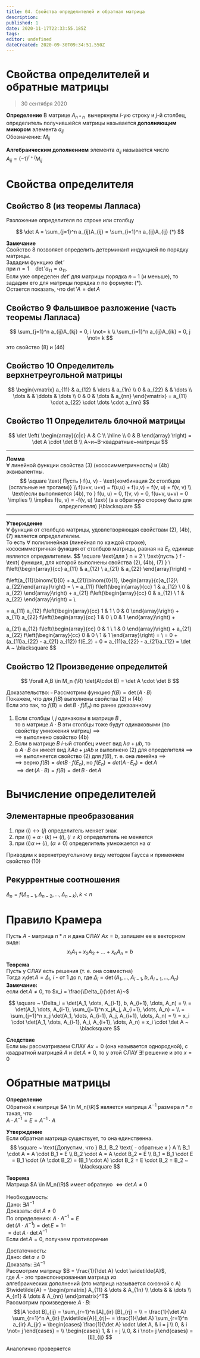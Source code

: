```yaml
---
title: 04. Свойства определителей и обратная матрица
description: 
published: 1
date: 2020-11-17T22:33:55.185Z
tags: 
editor: undefined
dateCreated: 2020-09-30T09:34:51.550Z
---
```


# Свойства определителей и обратные матрицы
> 30 сентября 2020

**Определение**
В матрице $A_{n*n}~$ вычеркнули $i$-ую строку и $j$-й столбец, определитель получившейся матрицы называется **дополняющим минором** элемента $a_{ij}~$\
Обозначение: $M_{ij}~$

**Алгебраическим дополнением** элемента $a_{ij}$ называется число\
$A_{ij} = (-1)^{i+j}M_{ij}~$

# Свойства определителя
## Свойство 8 (из теоремы Лапласа)
Разложение определителя по строке или столбцу

$$
\det A = \sum_{j=1}^n a_{ij}A_{ij} = \sum_{i=1}^n a_{ij}A_{ij} (*)
$$

**Замечание**\
Свойство 8 позволяет определить детерминант индукцией по порядку матрицы.\
Зададим функцию $\det'$\
при $n=1 \quad \det' a_{11} = a_{11}$.\
Если уже определен $det'$ для матрицы порядка $n-1$ (и меньше), то зададим его для матрицы порядка $n$ по формуле: (*).\
Остается показать, что $\det'A = \det A$

## Свойство 9 Фальшивое разложение (часть теоремы Лапласа)

$$
\sum_{j=1}^n a_{ij}A_{kj} = 0, i \not= k \\
\sum_{i=1}^n a_{ij}A_{ik} = 0, j \not= k
$$
это свойство (8) и (4б)

## Свойство 10 Определитель верхнетреугольной матрицы

$$
\begin{vmatrix}
a_{11} & a_{12} & \dots & a_{1n} \\
0 & a_{22} & & \dots \\
\dots & & \ddots & \dots \\
0 & 0 & \dots & a_{nn}
\end{vmatrix} = a_{11} \cdot a_{22} \cdot \dots \cdot a_{nn}
$$

## Свойство 11 Определитель блочной матрицы

$$
\det
\left(
\begin{array}{c|c}
A & C \\
\hline \\
0 & B
\end{array}
\right) = \det A \cdot \det B \\
A~и~B-квадратные~матрицы
$$

---

**Лемма**\
$\forall$ линейной функции свойства (3) (кососимметричность) и (4b) эквивалентны.
$$
\square \text{ Пусть } f(u, v) - \text{комбинация 2х столбцов (остальные не трогаем)} \\
f(u+v, u+v) = f(u,u) + f(u,v) + f(v, u) + f(v, v) \\
\text{если выполняется (4b), то } f(u, u) = 0, f(v, v) = 0, f(u+v, u+v) = 0 \implies \\
\implies f(u, v) = -f(v, u) \text{ (а в обратную сторону было для определителя) }\blacksquare
$$

---

**Утверждение**\
$\forall$ функция от столбцов матрицы, удовлетворяющая свойствам (2), (4b), (7) является определителем.\
То есть $\forall$ полилинейная (линейная по каждой строке), кососимметричная функция от столбцов матрицы, равная на $E_n$ единице является определителем.
$$
\square \text{для } n = 2 \\
\text{пусть } f - \text{ функция, для которой выполнены свойства (2), (4b), (7) } \\
f\left(\begin{array}{cc}
a_{11} & a_{12} \\
a_{21} & a_{22}
\end{array}\right) = 

f\left(a_{11}\binom{1}{0} + a_{21}\binom{0}{1}, \begin{array}{c}a_{12}\\ a_{22}\end{array}\right) = \\
= a_{11} f\left(\begin{array}{cc}
1 & a_{12} \\
0 & a_{22}
\end{array}\right) + 
a_{21} f\left(\begin{array}{cc}
0 & a_{12} \\
1 & a_{22}
\end{array}\right) =  \\

= a_{11} a_{12} 
f\left(\begin{array}{cc}
1 & 1 \\
0 & 0
\end{array}\right) + 
a_{11} a_{22} 
f\left(\begin{array}{cc}
1 & 0 \\
0 & 1
\end{array}\right) + 

a_{21} a_{12} 
f\left(\begin{array}{cc}
0 & 1 \\
1 & 0
\end{array}\right) + 
a_{21} a_{22} 
f\left(\begin{array}{cc}
0 & 0 \\
1 & 1
\end{array}\right) = \\
= 0 + (a_{11}a_{22} - a_{21} a_{12}) f(E_2) + 0 = a_{11}a_{22} - a_{21}a_{12} = \det A ~ \blacksquare
$$

## Свойство 12 Произведение определитей
$$
\forall A,B \in M_n (\R) \det(A\cdot B) = \det A \cdot \det B
$$


Доказательство:
$\square$ Рассмотрим функцию $f(B) = \det(A \cdot B)$\
Покажем, что для $f(B)$ выполнены свойства (2) и (4b)\
Если это так, то $f(B) = \det B \cdot f(E_n)$ по ранее доказанному
1) Если столбцы $i, j$ одинаковы в матрице $B$ ,\
то в матрице $A\cdot B$ эти столбцы тоже будут одинаковыми (по свойству умножения матриц) $\implies$\
$\implies$ выполнено свойство (4b)
2) Если в матрице $B$ $i$-ый столбец имеет вид $\lambda a + \mu b$, то\
в $A\cdot B$ он имеет вид $\lambda Aa + \mu A b$ и выполнено (2) для определителя $\implies$\
$\implies$ выполняется свойство (2) для $f(B)$, т. е. она линейна $\implies$\
$\implies$ верно $f(B) = det B \cdot f(E_n)$, но $f(E_n) = det(A\cdot E_n) = \det A$\
$\implies \det(A \cdot B)= f(B) = \det B \cdot \det A$


# Вычисление определителей
## Элементарные преобразования
1. при $(i) \longleftrightarrow (j)$ определитель меняет знак
2. при $(i) + \alpha\cdot (k) \longmapsto (i),~ (i \ne k)$ определитель не меняется
3. при $(i)\alpha \longmapsto (i),~ (\alpha \ne 0)$ определитель умножается на $\alpha$

Приводим к верхнетреугольному виду методом Гаусса и применяем свойство (10)

## Рекуррентные соотношения

$\Delta_n = f(\Delta_{n-1}, \Delta_{n-2}, \dots, \Delta_{n-k}), k < n$

# Правило Крамера

Пусть $A$ - матрица $n*n$ и дана СЛАУ $Ax = b$, запишем ее в векторном виде:
$$
x_1A_1 + x_2A_2 + \dots + x_nA_n = b
$$

**Теорема**\
Пусть у СЛАУ есть решения (т. е. она совместна)\
Тогда $x_i \det A = \Delta_i,~ i$ - от 1 до n, где $\Delta_i = \det(A_1, \dots, A_{i-1}, b, A_{i+1}, \dots, A_n)$\
**Замечание:**\
если $\det A \ne 0$, то $x_i = \frac{\Delta_i}{\det A}~$

$$
\square ~ \Delta_i = \det(A_1, \dots, A_{i-1}, b, A_{i+1}, \dots, A_n) = \\
= \det(A_1, \dots, A_{i-1}, \sum_{j=1}^n x_jA_j, A_{i+1}, \dots, A_n) = \\
= \sum_{j=1}^n x_j \det(A_1, \dots, A_{i-1}, A_j, A_{i+1}, \dots, A_n) = \\
= x_i \cdot \det(A_1, \dots, A_{i-1}, A_i, A_{i+1}, \dots, A_n) = x_i \cdot \det A ~ \blacksquare
$$

**Следствие**\
Если мы рассматриваем СЛАУ $Ax = 0$ (она называется однородной), с квадратной матрицей $A$ и $\det A\ne 0$, то у этой СЛАУ $\exists!$ решение и это $x=0$

# Обратные матрицы
**Определение**\
Обратной к матрице $A \in M_n(\R)$ является матрица $A^{-1}$ размера $n*n$ такая, что\
$A \cdot A^{-1} = E = A^{-1} \cdot A$

**Утверждение**\
Если обратная матрица существует, то она единственна.
$$
\square ~ \text{Допустим, что } B_1, B_2 \text{ - обратные к } A \\
B_1 \cdot A = A \cdot B_1 = E \\
B_2 \cdot A = A \cdot B_2 = E \\
B_1 = B_1 \cdot E = B_1 \cdot (A \cdot B_2) = (B_1 \cdot A) \cdot B_2 = E \cdot B_2 = B_2 ~ \blacksquare
$$

**Теорема**\
Матрица $A \in M_n(\R)$  имеет обратную $\iff \det A \ne 0$\
\
Необходимость:\
Дано: $\exists A^{-1}$\
Доказать: $\det A \ne 0$\
По определению: $A\cdot A^{-1} = E$\
$\det(A\cdot A^{-1}) = \det E = 1 =$\
$= \det A \cdot \det A^{-1}$\
Если $\det A = 0$, получаем противоречие

Достаточность:\
Дано: $\det a \ne 0$\
Доказать: $\exists A^{-1}$\
Рассмотрим матрицу $B = \frac{1}{\det A} \cdot \widetilde{A}$,\
где $\widetilde{A}$ - это транспонированная матрица из\
алгебраических дополнений (это матрица называется союзной с A)\
$\widetilde{A} = \begin{pmatrix}
A_{11} & \dots & A_{1n} \\
\dots & & \dots \\
A_{n1} & \dots & A_{nn}
\end{pmatrix}^T$\
Рассмотрим произведение $A \cdot B:$
$$[A \cdot B]_{ij} = \sum_{r=1}^n [A]_{ir} [B]_{rj} = \\
= \frac{1}{\det A} \sum_{r=1}^n A_{ir} [\widetilde{A}]_{rj}~ = \frac{1}{\det A} \sum_{r=1}^n a_{ir} A_{jr} = \begin{cases}
\frac{1}{\det A} \cdot \det A, & i = j \\
0, & i \not= j
\end{cases} = \\
\begin{cases}
1, & i = j \\
0, & i \not= j
\end{cases} = [E]_{ij}
$$

Аналогично проверяется 